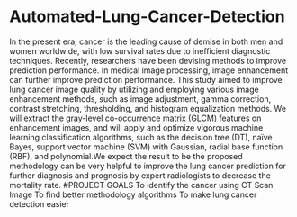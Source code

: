 # Automated-Lung-Cancer-Detection
In the present era, cancer is the leading cause of demise in both men and women worldwide, with low survival rates due to inefficient diagnostic techniques. Recently, researchers have been devising methods to improve prediction performance. In medical image processing, image enhancement can further improve prediction performance. This study aimed to improve lung cancer image quality by utilizing and employing various image enhancement methods, such as image adjustment, gamma correction, contrast stretching, thresholding, and histogram equalization methods. We will extract the gray-level co-occurrence matrix (GLCM) features on enhancement images, and will apply and optimize vigorous machine learning classification algorithms, such as the decision tree (DT), naïve Bayes, support vector machine (SVM) with Gaussian, radial base function (RBF), and polynomial.We expect the result to be the proposed methodology can be very helpful to improve the lung cancer prediction for further diagnosis and prognosis by expert radiologists to decrease the mortality rate.
#PROJECT GOALS
To identify the cancer using CT Scan Image
To find better methodology algorithms
To make lung cancer detection easier
